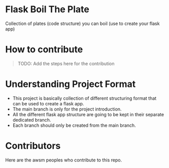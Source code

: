 # Flask Boil The Plate

Collection of plates (code structure) you can boil (use to create your flask app)

# How to contribute

> TODO: Add the steps here for the contribution

# Understanding Project Format

- This project is basically collection of different structuring format that can be used to create a flask app.
- The main branch is only for the project introduction.
- All the different flask app structure are going to be kept in their separate dedicated branch.
- Each branch should only be created from the main branch.

# Contributors

Here are the awsm peoples who contribute to this repo.

<!-- ALL-CONTRIBUTORS-LIST:START - Do not remove or modify this section -->
<!-- prettier-ignore-start -->
<!-- markdownlint-disable -->

<!-- markdownlint-restore -->
<!-- prettier-ignore-end -->

<!-- ALL-CONTRIBUTORS-LIST:END -->
